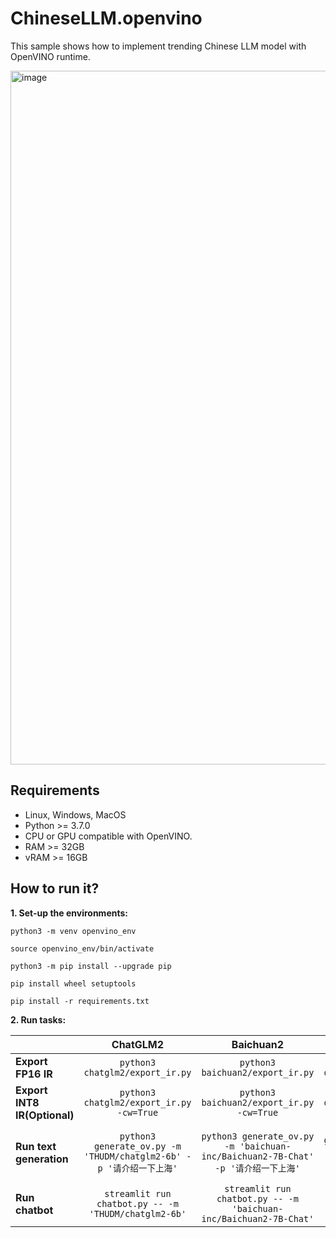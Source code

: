 # ChineseLLM.openvino

This sample shows how to implement trending Chinese LLM model with OpenVINO runtime.


<img width="1110" alt="image" src="https://github.com/OpenVINO-dev-contest/chatglm2.openvino/assets/91237924/6cdfbc45-f70c-42d4-b748-27113d8fe3a8">

## Requirements

- Linux, Windows, MacOS
- Python >= 3.7.0
- CPU or GPU compatible with OpenVINO.
- RAM >= 32GB
- vRAM >= 16GB

## How to run it?

**1. Set-up the environments:**

```python3 -m venv openvino_env```

```source openvino_env/bin/activate```

```python3 -m pip install --upgrade pip```

```pip install wheel setuptools```

```pip install -r requirements.txt```

**2. Run tasks:**

|                              |                               **ChatGLM2**                              |                                     **Baichuan2**                                    |                                 **Qwen**                                |
|------------------------------|:-----------------------------------------------------------------------:|:------------------------------------------------------------------------------------:|:-----------------------------------------------------------------------:|
| **Export FP16 IR**           | ```python3 chatglm2/export_ir.py```                                   | ```python3 baichuan2/export_ir.py```                                                 | ```python3 qwen/export_ir.py```                                       |
| **Export INT8 IR(Optional)** | ```python3 chatglm2/export_ir.py -cw=True```                          | ```python3 baichuan2/export_ir.py -cw=True```                                        | ```python3 qwen/export_ir.py -cw=True```                              |
| **Run text generation**      | ```python3 generate_ov.py -m 'THUDM/chatglm2-6b' -p '请介绍一下上海'``` | ```python3 generate_ov.py -m 'baichuan-inc/Baichuan2-7B-Chat' -p '请介绍一下上海'``` | ```python3 generate_ov.py -m 'Qwen/Qwen-7B-Chat' -p '请介绍一下上海'``` |
| **Run chatbot**              | ```streamlit run chatbot.py -- -m 'THUDM/chatglm2-6b'```                | ```streamlit run chatbot.py -- -m 'baichuan-inc/Baichuan2-7B-Chat'```                | ```streamlit run chatbot.py -- -m 'Qwen/Qwen-7B-Chat'```                |
